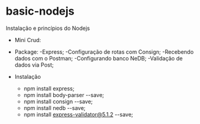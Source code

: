# basic-nodejs
Instalação e princípios do Nodejs

- Mini Crud:
- Package:
    -Express;
    -Configuração de rotas com Consign;
    -Recebendo dados com o Postman;
    -Configurando banco NeDB;
    -Validação de dados via Post;

- Instalação 
    - npm install express;
    - npm install body-parser --save;
    - npm install consign --save;
    - npm install nedb --save;
    - npm install express-validator@5.1.2 --save;


